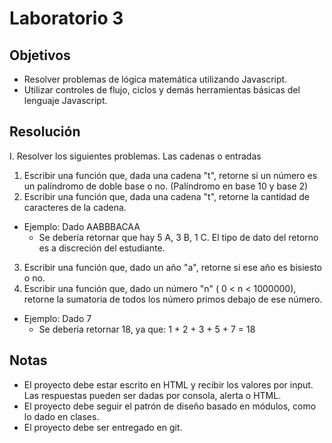 # Laboratorio 3

## Objetivos

- Resolver problemas de lógica matemática utilizando Javascript.
- Utilizar controles de flujo, ciclos y demás herramientas básicas del lenguaje Javascript.

## Resolución

I. Resolver los siguientes problemas. Las cadenas o entradas

1. Escribir una función que, dada una cadena "t", retorne si un número es un palíndromo de doble base o no. (Palíndromo en base 10 y base 2)
2. Escribir una función que, dada una cadena "t", retorne la cantidad de caracteres de la cadena.
- Ejemplo: Dado AABBBACAA
    - Se debería retornar que hay 5 A, 3 B, 1 C. El tipo de dato del retorno es a discreción del estudiante.
3. Escribir una función que, dado un año "a", retorne si ese año es bisiesto o no.
4. Escribir una función que, dado un número "n" ( 0 < n < 1000000), retorne la sumatoria de todos los número primos debajo de ese número.
- Ejemplo: Dado 7
    - Se debería retornar 18, ya que: 1 + 2 + 3 + 5 + 7 = 18

## Notas

- El proyecto debe estar escrito en HTML y recibir los valores por input. Las respuestas pueden ser dadas por consola, alerta o HTML.
- El proyecto debe seguir el patrón de diseño basado en módulos, como lo dado en clases.
- El proyecto debe ser entregado en git.
